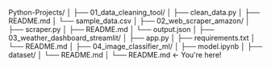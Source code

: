 Python-Projects/
│
├── 01_data_cleaning_tool/
│   ├── clean_data.py
│   ├── README.md
│   └── sample_data.csv
│
├── 02_web_scraper_amazon/
│   ├── scraper.py
│   ├── README.md
│   └── output.json
│
├── 03_weather_dashboard_streamlit/
│   ├── app.py
│   ├── requirements.txt
│   └── README.md
│
├── 04_image_classifier_ml/
│   ├── model.ipynb
│   ├── dataset/
│   └── README.md
│
└── README.md  ← You're here!
